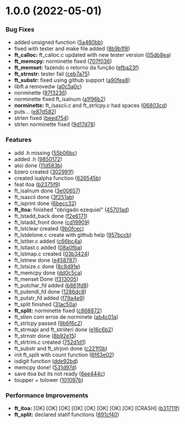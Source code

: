 # 1.0.0 (2022-05-01)


### Bug Fixes

* added unsigned function ([5a480bb](https://vogsphere.42lisboa.com/vogsphere/intra-uuid-2b6398da-586e-4b28-bf92-9587b0f9cbe9-4004192-inunes-o/commits/5a480bb79f7be30275119d13f24e28f054773b98))
* fixed with tester and make file added ([8b9b1f8](https://vogsphere.42lisboa.com/vogsphere/intra-uuid-2b6398da-586e-4b28-bf92-9587b0f9cbe9-4004192-inunes-o/commits/8b9b1f8455c101c6ac8604df6aab5aea1340c14b))
* **ft_calloc:** ft_calloc.c updated with new tester version ([05db8ea](https://vogsphere.42lisboa.com/vogsphere/intra-uuid-2b6398da-586e-4b28-bf92-9587b0f9cbe9-4004192-inunes-o/commits/05db8ea76f1703b15165cfa2d72771fd5d5e0c48))
* **ft_memcpy:** norminette fixed ([707f036](https://vogsphere.42lisboa.com/vogsphere/intra-uuid-2b6398da-586e-4b28-bf92-9587b0f9cbe9-4004192-inunes-o/commits/707f036c0d7e6cd0d217d77341ff5c85746085d0))
* **ft_memset:** fazendo o retorno da função ([efba23f](https://vogsphere.42lisboa.com/vogsphere/intra-uuid-2b6398da-586e-4b28-bf92-9587b0f9cbe9-4004192-inunes-o/commits/efba23f170005886795f479c997aaaf5e32eeed9))
* **ft_strnstr:** tester fail ([ceb7a75](https://vogsphere.42lisboa.com/vogsphere/intra-uuid-2b6398da-586e-4b28-bf92-9587b0f9cbe9-4004192-inunes-o/commits/ceb7a7529dfe0fa616bfadf37d2a2536da329637))
* **ft_substr:** fixed using github support ([a90fea8](https://vogsphere.42lisboa.com/vogsphere/intra-uuid-2b6398da-586e-4b28-bf92-9587b0f9cbe9-4004192-inunes-o/commits/a90fea836737060643d3c6c8748afc7e1880779e))
* libft.a removedw ([a0c5a0c](https://vogsphere.42lisboa.com/vogsphere/intra-uuid-2b6398da-586e-4b28-bf92-9587b0f9cbe9-4004192-inunes-o/commits/a0c5a0cb922bed05459eb152c9f038b0a8edc6cd))
* norminette ([97f3236](https://vogsphere.42lisboa.com/vogsphere/intra-uuid-2b6398da-586e-4b28-bf92-9587b0f9cbe9-4004192-inunes-o/commits/97f32362144fcc635670defcfe57bf50e6913822))
* norminette fixed ft_isalnum ([a1f96b2](https://vogsphere.42lisboa.com/vogsphere/intra-uuid-2b6398da-586e-4b28-bf92-9587b0f9cbe9-4004192-inunes-o/commits/a1f96b2df618fd3b8166d1439eb02acce6480d01))
* **norminette:** ft_isascii.c and ft_strlcpy.c had spaces ([06803cd](https://vogsphere.42lisboa.com/vogsphere/intra-uuid-2b6398da-586e-4b28-bf92-9587b0f9cbe9-4004192-inunes-o/commits/06803cdca0effe5310c5e0987b1566edf4f84d7e))
* puts... ([e87d582](https://vogsphere.42lisboa.com/vogsphere/intra-uuid-2b6398da-586e-4b28-bf92-9587b0f9cbe9-4004192-inunes-o/commits/e87d582b10f3d76808c9826e3a56ea125bc2cadc))
* strlen fixed ([beed754](https://vogsphere.42lisboa.com/vogsphere/intra-uuid-2b6398da-586e-4b28-bf92-9587b0f9cbe9-4004192-inunes-o/commits/beed7548d48e24c36396e4dc4b77be9c0e8011eb))
* strlen norminette fixed ([9d17d78](https://vogsphere.42lisboa.com/vogsphere/intra-uuid-2b6398da-586e-4b28-bf92-9587b0f9cbe9-4004192-inunes-o/commits/9d17d78a1ca6eb2ded06b59cf0ba1861749b73ab))


### Features

* add .h missing ([55b06bc](https://vogsphere.42lisboa.com/vogsphere/intra-uuid-2b6398da-586e-4b28-bf92-9587b0f9cbe9-4004192-inunes-o/commits/55b06bc70939d39d0480dcc1c1749ae925a89803))
* added .h ([9850172](https://vogsphere.42lisboa.com/vogsphere/intra-uuid-2b6398da-586e-4b28-bf92-9587b0f9cbe9-4004192-inunes-o/commits/9850172f1a0a03010269adadc6e70fcb9525ccae))
* atoi done ([11d583b](https://vogsphere.42lisboa.com/vogsphere/intra-uuid-2b6398da-586e-4b28-bf92-9587b0f9cbe9-4004192-inunes-o/commits/11d583b996e3f68cb27d29b77ba90cbbfcbae3b4))
* bzero created ([302991f](https://vogsphere.42lisboa.com/vogsphere/intra-uuid-2b6398da-586e-4b28-bf92-9587b0f9cbe9-4004192-inunes-o/commits/302991f5aa3650c642ef3d7dd39bf3151965b2b1))
* created isalpha function ([626545b](https://vogsphere.42lisboa.com/vogsphere/intra-uuid-2b6398da-586e-4b28-bf92-9587b0f9cbe9-4004192-inunes-o/commits/626545b992f093d4d846b49348e1a83bc5d78759))
* feat itoa ([b2375f9](https://vogsphere.42lisboa.com/vogsphere/intra-uuid-2b6398da-586e-4b28-bf92-9587b0f9cbe9-4004192-inunes-o/commits/b2375f9bd7841e79548a51017ad7b563afeec256))
* ft_isalnum done ([3e00657](https://vogsphere.42lisboa.com/vogsphere/intra-uuid-2b6398da-586e-4b28-bf92-9587b0f9cbe9-4004192-inunes-o/commits/3e006576af72c81140ee2746e2342fdbddba6130))
* ft_isascii done ([3f251ab](https://vogsphere.42lisboa.com/vogsphere/intra-uuid-2b6398da-586e-4b28-bf92-9587b0f9cbe9-4004192-inunes-o/commits/3f251ab0158017fbc2c23f23aadfd1b9b9e58690))
* ft_isprint done ([6becc32](https://vogsphere.42lisboa.com/vogsphere/intra-uuid-2b6398da-586e-4b28-bf92-9587b0f9cbe9-4004192-inunes-o/commits/6becc32445e97b8a89b3a89050ac819753396a90))
* **ft_itoa:** finished "obrigado ezequiel" ([45701ad](https://vogsphere.42lisboa.com/vogsphere/intra-uuid-2b6398da-586e-4b28-bf92-9587b0f9cbe9-4004192-inunes-o/commits/45701ada858a60c65e922ffca345c698d15ccdff))
* ft_lstadd_back done ([f2e6171](https://vogsphere.42lisboa.com/vogsphere/intra-uuid-2b6398da-586e-4b28-bf92-9587b0f9cbe9-4004192-inunes-o/commits/f2e61714b20ff4df225baac4bd3b5c58df1de8a6))
* ft_lstadd_front done ([cd19909](https://vogsphere.42lisboa.com/vogsphere/intra-uuid-2b6398da-586e-4b28-bf92-9587b0f9cbe9-4004192-inunes-o/commits/cd19909299bf0152af7171d9e7414d1dec0bd728))
* ft_lstclear created ([9b0fcec](https://vogsphere.42lisboa.com/vogsphere/intra-uuid-2b6398da-586e-4b28-bf92-9587b0f9cbe9-4004192-inunes-o/commits/9b0fcec27064c29aee296ae6027f1ddc899c2518))
* ft_lstdelone.c create with github help ([957bccb](https://vogsphere.42lisboa.com/vogsphere/intra-uuid-2b6398da-586e-4b28-bf92-9587b0f9cbe9-4004192-inunes-o/commits/957bccbf1b4da32d1cebdd43b8f3a26aac9452ef))
* ft_lstiter.c added ([c66bc4a](https://vogsphere.42lisboa.com/vogsphere/intra-uuid-2b6398da-586e-4b28-bf92-9587b0f9cbe9-4004192-inunes-o/commits/c66bc4ab794f794ad5f0d7205c671e5e357b45a2))
* ft_lstlast.c added ([08a0fba](https://vogsphere.42lisboa.com/vogsphere/intra-uuid-2b6398da-586e-4b28-bf92-9587b0f9cbe9-4004192-inunes-o/commits/08a0fba610efe8291d3fca1b5875e025417b2cf9))
* ft_lstmap.c created ([03b3424](https://vogsphere.42lisboa.com/vogsphere/intra-uuid-2b6398da-586e-4b28-bf92-9587b0f9cbe9-4004192-inunes-o/commits/03b342407646f4385674aa0fc9039389fbabba03))
* ft_lstnew done ([e458787](https://vogsphere.42lisboa.com/vogsphere/intra-uuid-2b6398da-586e-4b28-bf92-9587b0f9cbe9-4004192-inunes-o/commits/e4587875c1830d8ed76a9f939c7df6a2aa0fe795))
* ft_lstsize.c done ([8c8d91e](https://vogsphere.42lisboa.com/vogsphere/intra-uuid-2b6398da-586e-4b28-bf92-9587b0f9cbe9-4004192-inunes-o/commits/8c8d91eaad514b35c4e6973ae829649b92496113))
* ft_memcpy done ([dd0c5ca](https://vogsphere.42lisboa.com/vogsphere/intra-uuid-2b6398da-586e-4b28-bf92-9587b0f9cbe9-4004192-inunes-o/commits/dd0c5ca8b3a90e5ea28dd52afc2a2b2fd80085d4))
* ft_menset Done ([f313005](https://vogsphere.42lisboa.com/vogsphere/intra-uuid-2b6398da-586e-4b28-bf92-9587b0f9cbe9-4004192-inunes-o/commits/f3130055cc1b9d131e21ac719986347234dcd462))
* ft_putchar_fd added ([b861fd8](https://vogsphere.42lisboa.com/vogsphere/intra-uuid-2b6398da-586e-4b28-bf92-9587b0f9cbe9-4004192-inunes-o/commits/b861fd847ba85ad3bee96c4c816a04beafe5ff93))
* ft_putendl_fd done ([1286dc8](https://vogsphere.42lisboa.com/vogsphere/intra-uuid-2b6398da-586e-4b28-bf92-9587b0f9cbe9-4004192-inunes-o/commits/1286dc86aee3f9852d9408c6d022f14ce5e3f3c7))
* ft_putstr_fd added ([f79a4e9](https://vogsphere.42lisboa.com/vogsphere/intra-uuid-2b6398da-586e-4b28-bf92-9587b0f9cbe9-4004192-inunes-o/commits/f79a4e9bf56e54fad9574ca0d8f2e2508172d0a9))
* ft_split finished ([31ac50a](https://vogsphere.42lisboa.com/vogsphere/intra-uuid-2b6398da-586e-4b28-bf92-9587b0f9cbe9-4004192-inunes-o/commits/31ac50a35ec3d4d45b862dc5982a35338538842c))
* **ft_split:** norminette fixed ([c868872](https://vogsphere.42lisboa.com/vogsphere/intra-uuid-2b6398da-586e-4b28-bf92-9587b0f9cbe9-4004192-inunes-o/commits/c868872a27a441ae602163a7e92f4dd9b0ce83a5))
* ft_stlen com erros de norminete ([ab4c01a](https://vogsphere.42lisboa.com/vogsphere/intra-uuid-2b6398da-586e-4b28-bf92-9587b0f9cbe9-4004192-inunes-o/commits/ab4c01af447a34840044ed434cc6239ecda015de))
* ft_strlcpy passed ([9b6f6c2](https://vogsphere.42lisboa.com/vogsphere/intra-uuid-2b6398da-586e-4b28-bf92-9587b0f9cbe9-4004192-inunes-o/commits/9b6f6c26f8682e48f0f71cab71939a135dbacbc8))
* ft_strmapi and ft_striiteri done ([e16c6b2](https://vogsphere.42lisboa.com/vogsphere/intra-uuid-2b6398da-586e-4b28-bf92-9587b0f9cbe9-4004192-inunes-o/commits/e16c6b258eb07d8b5eb0605575829c7afb962195))
* ft_strnstr done ([8b92e15](https://vogsphere.42lisboa.com/vogsphere/intra-uuid-2b6398da-586e-4b28-bf92-9587b0f9cbe9-4004192-inunes-o/commits/8b92e1584cc5f701055e495cdbf075d282e8e629))
* ft_strtrim.c created ([752d1d1](https://vogsphere.42lisboa.com/vogsphere/intra-uuid-2b6398da-586e-4b28-bf92-9587b0f9cbe9-4004192-inunes-o/commits/752d1d1c26942896985c60a75c99b95fa23a7690))
* ft_substr and ft_strjoin done ([c221f0b](https://vogsphere.42lisboa.com/vogsphere/intra-uuid-2b6398da-586e-4b28-bf92-9587b0f9cbe9-4004192-inunes-o/commits/c221f0bb8aab5698452d9c2b809f01b4ff94c9bf))
* init ft_split with count function ([6f63e02](https://vogsphere.42lisboa.com/vogsphere/intra-uuid-2b6398da-586e-4b28-bf92-9587b0f9cbe9-4004192-inunes-o/commits/6f63e022b1b65e593d39a05e23ec3d599261241e))
* isdigit function ([dde92bd](https://vogsphere.42lisboa.com/vogsphere/intra-uuid-2b6398da-586e-4b28-bf92-9587b0f9cbe9-4004192-inunes-o/commits/dde92bdfc97d6cace45d87fbfc4efd2535f87dec))
* memcpy done! ([531d97d](https://vogsphere.42lisboa.com/vogsphere/intra-uuid-2b6398da-586e-4b28-bf92-9587b0f9cbe9-4004192-inunes-o/commits/531d97de84ae808428ef2d530803e1326e2fa058))
* save itoa but its not ready ([6ee444c](https://vogsphere.42lisboa.com/vogsphere/intra-uuid-2b6398da-586e-4b28-bf92-9587b0f9cbe9-4004192-inunes-o/commits/6ee444c04035a8a5943598e20439ea6c87353971))
* toupper + tolower ([101097b](https://vogsphere.42lisboa.com/vogsphere/intra-uuid-2b6398da-586e-4b28-bf92-9587b0f9cbe9-4004192-inunes-o/commits/101097b9fdcd267f84b14803bef98017f4a01bc1))


### Performance Improvements

* **ft_itoa:** [OK] [OK] [OK] [OK] [OK] [OK] [OK] [OK] [CRASH] ([b31711f](https://vogsphere.42lisboa.com/vogsphere/intra-uuid-2b6398da-586e-4b28-bf92-9587b0f9cbe9-4004192-inunes-o/commits/b31711f08978b98bd5142efc565499a57f6a866b))
* **ft_split:** declared statif functions ([891cf40](https://vogsphere.42lisboa.com/vogsphere/intra-uuid-2b6398da-586e-4b28-bf92-9587b0f9cbe9-4004192-inunes-o/commits/891cf40db1b8e3ee47579be0991cbcbd492132ed))



